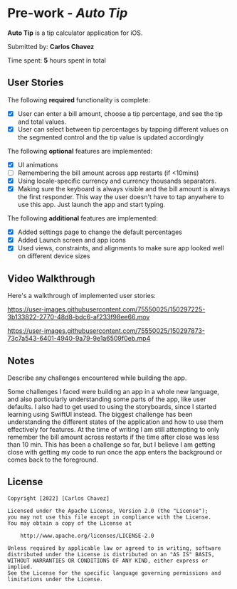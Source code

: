 # Pre-work - *Auto Tip*

**Auto Tip** is a tip calculator application for iOS.

Submitted by: **Carlos Chavez**

Time spent: **5** hours spent in total

## User Stories

The following **required** functionality is complete:

* [X] User can enter a bill amount, choose a tip percentage, and see the tip and total values.
* [X] User can select between tip percentages by tapping different values on the segmented control and the tip value is updated accordingly

The following **optional** features are implemented:

* [X] UI animations
* [ ] Remembering the bill amount across app restarts (if <10mins)
* [X] Using locale-specific currency and currency thousands separators.
* [X] Making sure the keyboard is always visible and the bill amount is always the first responder. This way the user doesn't have to tap anywhere to use this app. Just launch the app and start typing.

The following **additional** features are implemented:

- [X] Added settings page to change the default percentages
- [X] Added Launch screen and app icons
- [X] Used views, constraints, and alignments to make sure app looked well on different device sizes

## Video Walkthrough

Here's a walkthrough of implemented user stories:


https://user-images.githubusercontent.com/75550025/150297225-3b133822-2770-48d8-bdc6-af233f98ee66.mov


https://user-images.githubusercontent.com/75550025/150297873-73c7a543-6401-4940-9a79-9e1a6509f0eb.mp4




## Notes

Describe any challenges encountered while building the app.

Some challenges I faced were building an app in a whole new language, and also particularly understanding some parts of the app, like user defaults. I also had to get used to using the storyboards, since I started learning using SwiftUI instead. The biggest challenge has been understanding the different states of the application and how to use them effectively for features. At the time of writing I am still attempting to only remember the bill amount across restarts if the time after close was less than 10 min. This has been a challenge so far, but I believe I am getting close with getting my code to run once the app enters the background or comes back to the foreground.

## License

    Copyright [2022] [Carlos Chavez]

    Licensed under the Apache License, Version 2.0 (the "License");
    you may not use this file except in compliance with the License.
    You may obtain a copy of the License at

        http://www.apache.org/licenses/LICENSE-2.0

    Unless required by applicable law or agreed to in writing, software
    distributed under the License is distributed on an "AS IS" BASIS,
    WITHOUT WARRANTIES OR CONDITIONS OF ANY KIND, either express or implied.
    See the License for the specific language governing permissions and
    limitations under the License.
